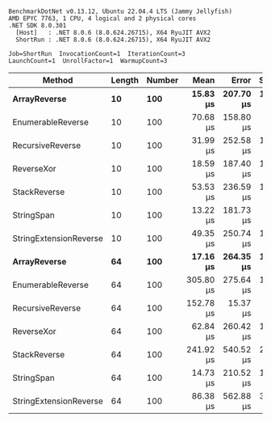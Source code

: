 ```

BenchmarkDotNet v0.13.12, Ubuntu 22.04.4 LTS (Jammy Jellyfish)
AMD EPYC 7763, 1 CPU, 4 logical and 2 physical cores
.NET SDK 8.0.301
  [Host]   : .NET 8.0.6 (8.0.624.26715), X64 RyuJIT AVX2
  ShortRun : .NET 8.0.6 (8.0.624.26715), X64 RyuJIT AVX2

Job=ShortRun  InvocationCount=1  IterationCount=3  
LaunchCount=1  UnrollFactor=1  WarmupCount=3  

```
| Method                 | Length | Number | Mean      | Error     | StdDev    | Median     | Min        | Max       | Allocated |
|----------------------- |------- |------- |----------:|----------:|----------:|-----------:|-----------:|----------:|----------:|
| **ArrayReverse**           | **10**     | **100**    |  **15.83 μs** | **207.70 μs** | **11.385 μs** |  **10.591 μs** |   **8.014 μs** |  **28.89 μs** |  **10.09 KB** |
| EnumerableReverse      | 10     | 100    |  70.68 μs | 158.80 μs |  8.705 μs |  68.317 μs |  63.398 μs |  80.32 μs |  25.72 KB |
| RecursiveReverse       | 10     | 100    |  31.99 μs | 252.58 μs | 13.845 μs |  26.075 μs |  22.076 μs |  47.80 μs |  33.53 KB |
| ReverseXor             | 10     | 100    |  18.59 μs | 187.40 μs | 10.272 μs |  14.567 μs |  10.940 μs |  30.27 μs |  10.09 KB |
| StackReverse           | 10     | 100    |  53.53 μs | 236.59 μs | 12.968 μs |  46.178 μs |  45.917 μs |  68.51 μs |  31.19 KB |
| StringSpan             | 10     | 100    |  13.22 μs | 181.73 μs |  9.961 μs |   7.544 μs |   7.385 μs |  24.72 μs |   5.41 KB |
| StringExtensionReverse | 10     | 100    |  49.35 μs | 250.74 μs | 13.744 μs |  42.059 μs |  40.787 μs |  65.20 μs |  28.84 KB |
| **ArrayReverse**           | **64**     | **100**    |  **17.16 μs** | **264.35 μs** | **14.490 μs** |   **9.086 μs** |   **8.496 μs** |  **33.88 μs** |  **30.41 KB** |
| EnumerableReverse      | 64     | 100    | 305.80 μs | 275.64 μs | 15.109 μs | 306.579 μs | 290.318 μs | 320.51 μs |  59.31 KB |
| RecursiveReverse       | 64     | 100    | 152.78 μs |  15.37 μs |  0.842 μs | 152.831 μs | 151.920 μs | 153.60 μs | 560.88 KB |
| ReverseXor             | 64     | 100    |  62.84 μs | 260.42 μs | 14.275 μs |  60.913 μs |  49.622 μs |  77.98 μs |  30.41 KB |
| StackReverse           | 64     | 100    | 241.92 μs | 540.52 μs | 29.628 μs | 238.748 μs | 214.011 μs | 273.01 μs |  88.22 KB |
| StringSpan             | 64     | 100    |  14.73 μs | 210.52 μs | 11.539 μs |   8.296 μs |   7.845 μs |  28.05 μs |  15.56 KB |
| StringExtensionReverse | 64     | 100    |  86.38 μs | 562.88 μs | 30.854 μs |  68.584 μs |  68.543 μs | 122.00 μs |  68.69 KB |
